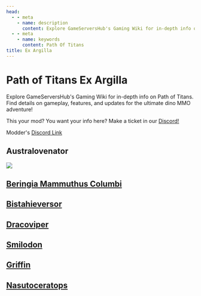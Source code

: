 ```yaml
---
head:
  - - meta
    - name: description
      content: Explore GameServersHub's Gaming Wiki for in-depth info on Path of Titans. Find details on gameplay, features, and updates for the ultimate dino MMO adventure! 
  - - meta
    - name: keywords
      content: Path Of Titans
title: Ex Argilla
---
```


# Path of Titans Ex Argilla


Explore GameServersHub's Gaming Wiki for in-depth info on Path of Titans. Find details on gameplay, features, and updates for the ultimate dino MMO adventure! 

This your mod? You want your info here? Make a ticket in our [Discord!](https://discord.gg/gsh) 

Modder's [Discord Link](#)

## Australovenator
<a href='./Path-of-Titans-ExAAustralo' target='_blank'> <img src='https://web-cdn.alderongames.com/files/1099/conversions/AustraModIcon-icon.jpg' /> </a>

## [Beringia Mammuthus Columbi](./Path-of-Titans-BeringiaMammothC)

## [Bistahieversor](./Path-of-Titans-ExABista)

## [Dracoviper](./Path-of-Titans-EADracoviper)

## [Smilodon](./Path-of-Titans-EASmilodon)

## [Griffin](./Path-of-Titans-EAGriffin)

## [Nasutoceratops](./Path-of-Titans-EANasuto)

